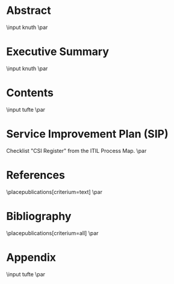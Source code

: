 # Abstract

\input knuth \par

# Executive Summary

\input knuth \par

# Contents

\input tufte \par

# Service Improvement Plan (SIP)

Checklist "CSI Register" from the ITIL Process Map. \par

# References

\placepublications[criterium=text] \par

# Bibliography

\placepublications[criterium=all] \par

# Appendix

\input tufte \par
